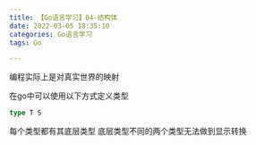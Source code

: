 ```yaml
---
title: 【Go语言学习】04-结构体
date: 2022-03-05 18:35:10
categories: Go语言学习
tags: Go

---
```


编程实际上是对真实世界的映射

在go中可以使用以下方式定义类型

```go
type T S
```

每个类型都有其底层类型 底层类型不同的两个类型无法做到显示转换

<!-- more --> 